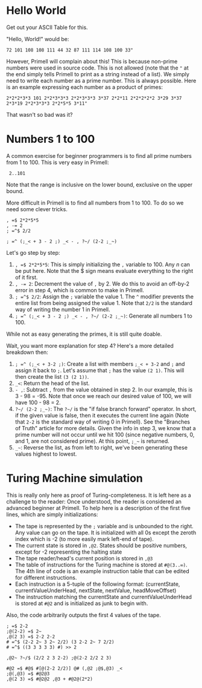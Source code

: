 # Hello World

Get out your ASCII Table for this.

"Hello, World!" would be:

    72 101 108 108 111 44 32 87 111 114 108 100 33"

However, Primell will complain about this! This is because non-prime numbers were used in source code. This is not allowed (note that the `"` at the end simply tells Primell to print as a string instead of a list). We simply need to write each number as a prime number. This is always possible. Here is an example expressing each number as a product of primes:

    2*2*2*3*3 101 2*2*3*3*3 2*2*3*3*3 3*37 2*2*11 2*2*2*2*2 3*29 3*37 2*3*19 2*2*3*3*3 2*2*5*5 3*11"

That wasn't so bad was it?

# Numbers 1 to 100

A common exercise for beginner programmers is to find all prime numbers from 1 to 100. This is very easy in Primell:

     2..101

Note that the range is inclusive on the lower bound, exclusive on the upper bound.

More difficult in Primell is to find all numbers from 1 to 100. To do so we need some clever tricks.

	, =$ 2*2*5*5
	, -= 2
	; =^$ 2/2

	; =^ (;_< + 3 - 2 ;) _< - , ?~/ (2-2 ;_~)

Let's go step by step:

 1. `, =$ 2*2*5*5`: This is simply initializing the `,` variable to 100. Any *n* can be put here. Note that the $ sign means evaluate everything to the right of it first.
 2. `, -= 2`: Decrement the value of `,` by 2. We do this to avoid an off-by-2 error in step 4, which is common to make in Primell.
 3. `; =^$ 2/2`: Assign the `;` variable the value 1. The `^` modifier prevents the entire list from being assigned the value 1. Note that `2/2` is the standard way of writing the number 1 in Primell. 
 4. `; =^ (;_< + 3 - 2 ;) _< - , ?~/ (2-2 ;_~)`: Generate all numbers 1 to 100.

While not as easy generating the primes, it is still quite doable.

Wait, you want more explanation for step 4? Here's a more detailed breakdown then:

 1. `; =^ (;_< + 3-2 ;)`: Create a list with members `;_< + 3-2` and `;` and assign it back to `;`. Let's assume that `;` has the value `(2 1)`. This will then create the list `(3 (2 1))`.
 2. `_<`: Return the head of the list.
 3. `- ,`: Subtract `,` from the value obtained in step 2. In our example, this is 3 - 98 = -95. Note that once we reach our desired value of 100, we will have 100 - 98 = 2.
 4. `?~/ (2-2 ;_~)`: The `?~/` is the "if false branch forward" operator. In short, if the given value is false, then it executes the current line again (Note that `2-2` is the standard way of writing 0 in Primell). See the "Branches of Truth" article for more details. Given the info in step 3, we know that a prime number will not occur until we hit 100 (since negative numbers, 0, and 1, are not considered prime). At this point, `;_~` is returned. 
 5. `_~`: Reverse the list, as from left to right, we've been generating these values highest to lowest.


# Turing Machine simulation

This is really only here as proof of Turing-completeness. It is left here as a challenge to the reader: Once understood, the reader is considered an advanced beginner at Primell. To help here is a description of the first five lines, which are simply initializations:
 
 - The tape is represented by the `;` variable and is unbounded to the right. Any value can go on the tape. It is initialized with all 0s except the zeroth index which is -2 (to more easily mark left-end of tape).
 - The current state is stored in `,@2`. States should be positive numbers, except for -2 representing the halting state
 - The tape reader/head's current position is stored in `,@3`
 - The table of instructions for the Turing machine is stored at `#@(3..∞)`. The 4th line of code is an example instruction table that can be edited for different instructions.
 - Each instruction is a 5-tuple of the following format: (currentState, currentValueUnderHead, nextState, nextValue, headMoveOffset)
 - The instruction matching the currentState and currentValueUnderHead is stored at `#@2` and is initialized as junk to begin with.

Also, the code arbitrarily outputs the first 4 values of the tape.
 

	; =$ 2-2
	;@(2-2) =$ 2~
	,@(2 3) =$ 2-2 2-2
	# =^$ (2-2 2~ 3 2~ 2/2) (3 2-2 2~ 7 2/2)
	# =^$ ((3 3 3 3 3) #) >> 2
	
	,@2~ ?~/$ (2/2 2 3 2-2) ;@(2-2 2/2 2 3)
	
	#@2 =$ #@$ #[@(2-2 2/2)] @# (,@2 ;@$,@3) _<
	;@(,@3) =$ #@2@3
	,@(2 3) =$ #@2@2 ,@3 + #@2@(2*2)
